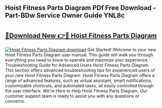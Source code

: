 ## Hoist Fitness Parts Diagram PDf Free Download - Part-BDw Service Owner Guide YNL8c

# <h2><a href="http://dft87uo.blite.top/?on=Hoist+Fitness+Parts+Diagram">🔗Download New 👉🔴 Hoist Fitness Parts Diagram</a></h2>

[![Hoist Fitness Parts Diagram download](https://i.imgur.com/lujVjoI.png)](http://dft87uo.blite.top/?on=Hoist+Fitness+Parts+Diagram)
Get Started! Welcome to your new Hoist Fitness Parts Diagram user manual. This guide will walk you through everything you need to know to operate and maximize your experience. Troubleshooting Guide for Advanced Users Hoist Fitness Parts Diagram This section offers advanced troubleshooting tips for experienced users of your new Hoist Fitness Parts Diagram. Hoist Fitness Parts Diagram offers a range of advanced features, such as virtual assistant, smart notifications, customizable shortcuts, and automated tasks, all easily controlled through the user interface. We're Here to Help Hoist Fitness Parts Diagram. Our customer support team is ready to assist you with any questions or concerns.
